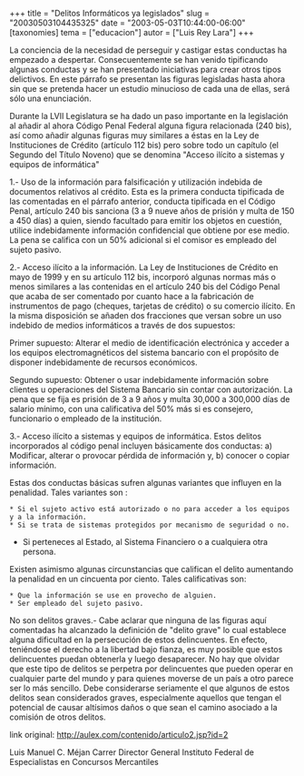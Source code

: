 +++
title = "Delitos Informáticos ya legislados"
slug = "20030503104435325"
date = "2003-05-03T10:44:00-06:00"
[taxonomies]
tema = ["educacion"]
autor = ["Luis Rey Lara"]
+++

La conciencia de la necesidad de perseguir y castigar estas conductas ha
empezado a despertar. Consecuentemente se han venido tipificando algunas
conductas y se han presentado iniciativas para crear otros tipos
delictivos. En este párrafo se presentan las figuras legisladas hasta
ahora sin que se pretenda hacer un estudio minucioso de cada una de
ellas, será sólo una enunciación.

<!-- more -->
Durante la LVII Legislatura se ha dado un paso importante en la
legislación al añadir al ahora Código Penal Federal alguna figura
relacionada (240 bis), así como añadir algunas figuras muy similares a
éstas en la Ley de Instituciones de Crédito (artículo 112 bis) pero
sobre todo un capítulo (el Segundo del Título Noveno) que se denomina
&quot;Acceso ilícito a sistemas y equipos de informática&quot;

1.- Uso de la información para falsificación y utilización indebida de
documentos relativos al crédito. Esta es la primera conducta tipificada
de las comentadas en el párrafo anterior, conducta tipificada en el
Código Penal, artículo 240 bis sanciona (3 a 9 nueve años de prisión y
multa de 150 a 450 días) a quien, siendo facultado para emitir los
objetos en cuestión, utilice indebidamente información confidencial que
obtiene por ese medio. La pena se califica con un 50% adicional si el
comisor es empleado del sujeto pasivo.

2.- Acceso ilícito a la información. La Ley de Instituciones de Crédito
en mayo de 1999 y en su artículo 112 bis, incorporó algunas normas más o
menos similares a las contenidas en el artículo 240 bis del Código Penal
que acaba de ser comentado por cuanto hace a la fabricación de
instrumentos de pago (cheques, tarjetas de crédito) o su comercio
ilícito. En la misma disposición se añaden dos fracciones que versan
sobre un uso indebido de medios informáticos a través de dos supuestos:

Primer supuesto: Alterar el medio de identificación electrónica y
acceder a los equipos electromagnéticos del sistema bancario con el
propósito de disponer indebidamente de recursos económicos.

Segundo supuesto: Obtener o usar indebidamente información sobre
clientes u operaciones del Sistema Bancario sin contar con autorización.
La pena que se fija es prisión de 3 a 9 años y multa 30,000 a 300,000
días de salario mínimo, con una calificativa del 50% más si es
consejero, funcionario o empleado de la institución.

3.- Acceso ilícito a sistemas y equipos de informática. Estos delitos
incorporados al código penal incluyen básicamente dos conductas: a)
Modificar, alterar o provocar pérdida de información y, b) conocer o
copiar información.

Estas dos conductas básicas sufren algunas variantes que influyen en la
penalidad. Tales variantes son :

    * Si el sujeto activo está autorizado o no para acceder a los equipos y a la información.
    * Si se trata de sistemas protegidos por mecanismo de seguridad o no.

-   Si perteneces al Estado, al Sistema Financiero o a cualquiera otra
    persona.

Existen asimismo algunas circunstancias que califican el delito
aumentando la penalidad en un cincuenta por ciento. Tales calificativas
son:

    * Que la información se use en provecho de alguien.
    * Ser empleado del sujeto pasivo. 

No son delitos graves.- Cabe aclarar que ninguna de las figuras aquí
comentadas ha alcanzado la definición de &quot;delito grave&quot; lo
cual establece alguna dificultad en la persecución de estos
delincuentes. En efecto, teniéndose el derecho a la libertad bajo
fianza, es muy posible que estos delincuentes puedan obtenerla y luego
desaparecer. No hay que olvidar que este tipo de delitos se perpetra por
delincuentes que pueden operar en cualquier parte del mundo y para
quienes moverse de un país a otro parece ser lo más sencillo. Debe
considerarse seriamente el que algunos de estos delitos sean
considerados graves, especialmente aquellos que tengan el potencial de
causar altísimos daños o que sean el camino asociado a la comisión de
otros delitos.

link original: http://aulex.com/contenido/articulo2.jsp?id=2

Luis Manuel C. Méjan Carrer Director General Instituto Federal de
Especialistas en Concursos Mercantiles

